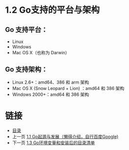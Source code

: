 # 1.2 Go支持的平台与架构
## Go 支持平台：
- Linux
- Windows
- Mac OS X（也称为 Darwin）

## Go 支持架构：
- Linux 2.6+：amd64、386 和 arm 架构
- Mac OS X (Snow Leopard + Lion) ：amd64 和 386 架构
- Windows 2000+：amd64 和 386 架构

# 链接
* [目录](./directory.md)
* 上一页 [1.1 Go起源与发展（懒得介绍，自行百度Google)](1-1.md)
* 下一页 [1.3 Go环境变量和安装后的目录清单](1-3.md)
